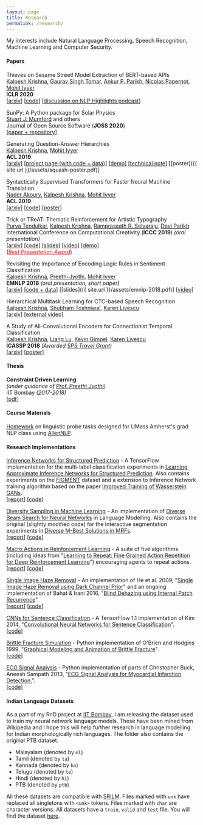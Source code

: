 ```yaml
---
layout: page
title: Research
permalink: /research/
---
```

My interests include Natural Language Processing, Speech Recognition, Machine Learning and Computer Security.

#### **Papers**

Thieves on Sesame Street! Model Extraction of BERT-based APIs  
[Kalpesh Krishna](http://martiansideofthemoon.github.io/), [Gaurav Singh Tomar](https://scholar.google.com/citations?user=p1SDN0oAAAAJ&hl=en), [Ankur P. Parikh](https://www.cs.cmu.edu/~apparikh/publications.html), [Nicolas Papernot](https://www.papernot.fr/), [Mohit Iyyer](https://people.cs.umass.edu/~miyyer/)  
**ICLR 2020**  
\[[arxiv](https://arxiv.org/abs/1910.12366)\] \[[code](https://github.com/google-research/language/tree/master/language/bert_extraction)\] \[[discussion on NLP Highlights podcast](https://soundcloud.com/nlp-highlights/104-model-distillation-with-victor-sanh-and-thomas-wolf#t=8:00)\]

SunPy: A Python package for Solar Physics  
[Stuart J. Mumford](http://stuartmumford.uk/) and others  
Journal of Open Source Software (**JOSS 2020**)  
\[[paper + repository](https://joss.theoj.org/papers/10.21105/joss.01832)\]

Generating Question-Answer Hierarchies  
[Kalpesh Krishna](http://martiansideofthemoon.github.io/), [Mohit Iyyer](https://people.cs.umass.edu/~miyyer/)  
**ACL 2019**  
\[[arxiv](https://arxiv.org/abs/1906.02622)\] \[[project page (with code + data)](http://squash.cs.umass.edu/)\] \[[demo](http://squash.cs.umass.edu:3000/?id=04bf8a42f934944809e76ec1)\] \[[technical note](https://arxiv.org/pdf/1906.02622.pdf#page=15)\] \[[poster]({{ site.url }}/assets/squash-poster.pdf)\]

Syntactically Supervised Transformers for Faster Neural Machine Translation  
[Nader Akoury](https://people.cs.umass.edu/~nsa/), [Kalpesh Krishna](http://martiansideofthemoon.github.io/), [Mohit Iyyer](https://people.cs.umass.edu/~miyyer/)  
**ACL 2019**  
\[[arxiv](https://arxiv.org/abs/1906.02780)\] \[[code](https://github.com/dojoteef/synst)\] \[[poster](https://people.cs.umass.edu/~nsa/posters/synst-acl2019.pdf)\]

Trick or TReAT: Thematic Reinforcement for Artistic Typography  
[Purva Tendulkar](http://purvaten.github.io/), [Kalpesh Krishna](http://martiansideofthemoon.github.io/), [Ramprasaath R. Selvaraju](https://ramprs.github.io/), [Devi Parikh](https://www.cc.gatech.edu/~parikh/)  
International Conference on Computational Creativity (**ICCC 2019**) *(oral presentation)*  
\[[arxiv](https://arxiv.org/abs/1903.07820)\] \[[code](https://github.com/purvaten/treat)\] \[[slides](https://purvaten.github.io/data/TReAT-talk.pdf)\] \[[video](https://photos.google.com/share/AF1QipNFg9TYf2Wk6z6zKg3I3rT7jiWoH97cRVIQ-_JrZwIUUMqkyWHomVc1Lv1UGduraA/photo/AF1QipOm-e6jFA3Im9eiHt79R-A0j36CSVCoqSeU_VZG?key=dDFhdGlYUV9yVkUzOW5YaFlaeXdhMGQ1UHZ0QnZ3)\] \[[demo](http://doodle.cloudcv.org/)\]  
(<a style="color:red" href="https://twitter.com/jmacunha/status/1142184529026662400"><i>Best Presentation Award</i></a>)

Revisiting the Importance of Encoding Logic Rules in Sentiment Classification  
[Kalpesh Krishna](http://martiansideofthemoon.github.io/), [Preethi Jyothi](https://www.cse.iitb.ac.in/~pjyothi/), [Mohit Iyyer](https://people.cs.umass.edu/~miyyer/)  
**EMNLP 2018** *(oral presentation, short paper)*  
\[[arxiv](https://arxiv.org/abs/1808.07733)\] \[[code + data](https://github.com/martiansideofthemoon/logic-rules-sentiment/)\] \[[slides]({{ site.url }}/assets/emnlp-2018.pdf)\] \[[video](https://vimeo.com/306136412)\]  

Hierarchical Multitask Learning for CTC-based Speech Recognition  
[Kalpesh Krishna](http://martiansideofthemoon.github.io/), [Shubham Toshniwal](http://ttic.uchicago.edu/~shtoshni/), [Karen Livescu](http://ttic.uchicago.edu/~klivescu/)  
\[[arxiv](https://arxiv.org/abs/1807.06234)\] \[[external video](https://www.youtube.com/watch?v=OSpFS8kyibw)\]  

A Study of All-Convolutional Encoders for Connectionist Temporal Classification  
[Kalpesh Krishna](http://martiansideofthemoon.github.io/), [Liang Lu](http://ttic.uchicago.edu/~llu/), [Kevin Gimpel](http://ttic.uchicago.edu/~kgimpel/), [Karen Livescu](http://ttic.uchicago.edu/~klivescu/)  
**ICASSP 2018** *(Awarded [SPS Travel Grant](https://signalprocessingsociety.org/events/sps-travel-grants))*  
\[[arxiv](https://arxiv.org/abs/1710.10398)\] \[[poster](https://sigport.org/sites/default/files/docs/study-convolutional-encoders.pdf)\]

#### **Thesis**

**Constraint Driven Learning**  
*(under guidance of [Prof. Preethi Jyothi](https://www.cse.iitb.ac.in/~pjyothi/))*  
IIT Bombay *(2017-2018)*  
\[[pdf](https://people.cs.umass.edu/~kalpesh/btp-report.pdf)\]

#### **Course Materials**

[Homework](https://github.com/martiansideofthemoon/allennlp-probe-hw) on linguistic probe tasks designed for UMass Amherst's grad NLP class using [AllenNLP](https://allennlp.org/).

#### **Research Implementations**

[Inference Networks for Structured Prediction](https://github.com/TheShadow29/infnet-spen) - A TensorFlow implementation for the multi-label classification experiments in [Learning Approximate Inference Networks for Structured Prediction](https://arxiv.org/abs/1803.03376). Also contains experiments on the [FIGMENT](http://cistern.cis.lmu.de/figment/) dataset and a extension to Inference Network training algorithm based on the paper [Improved Training of Wasserstein GANs](https://arxiv.org/abs/1704.00028).  
\[[report](https://people.cs.umass.edu/~kalpesh/infnet.pdf)\] \[[code](https://github.com/TheShadow29/infnet-spen)\]

[Diversity Sampling in Machine Learning](http://github.com/martiansideofthemoon/diversity-sampling) - An implementation of [Diverse Beam Search for Neural Networks](https://arxiv.org/abs/1610.02424) in Language Modelling. Also contains the original (slightly modified code) for the interactive segmentation experiments in [Diverse M-Best Solutions in MRFs](http://ttic.uchicago.edu/~gregory/papers/MBestModes.pdf).  
\[[report](https://people.cs.umass.edu/~kalpesh/diversity.pdf)\] \[[code](http://github.com/martiansideofthemoon/diversity-sampling)\]

[Macro Actions in Reinforcement Learning](https://github.com/martiansideofthemoon/macro-action-rl) - A suite of five algorithms (including ideas from "[Learning to Repeat: Fine Grained Action Repetition for Deep Reinforcement Learning](https://arxiv.org/abs/1702.06054)") encouraging agents to repeat actions.  
\[[report](https://people.cs.umass.edu/~kalpesh/macro.pdf)\] \[[code](https://github.com/martiansideofthemoon/macro-action-rl)\]

[Single Image Haze Removal](https://github.com/martiansideofthemoon/blind-dehazing) - An implementation of He et al. 2009, "[Single Image Haze Removal using Dark Channel Prior](https://www.robots.ox.ac.uk/~vgg/rg/papers/hazeremoval.pdf)" and an ongoing implementation of Bahat & Irani 2016, "[Blind Dehazing using Internal Patch Recurrence](http://ieeexplore.ieee.org/document/7492870/)".  
\[[report](https://people.cs.umass.edu/~kalpesh/dehaze.pdf)\] \[[code](https://github.com/martiansideofthemoon/blind-dehazing)\]

[CNNs for Sentence Classification](https://github.com/martiansideofthemoon/tf-sentence-classification) - A TensorFlow 1.1 implementation of Kim 2014, "[Convolutional Neural Networks for Sentence Classification](https://arxiv.org/abs/1408.5882)".  
\[[code](https://github.com/martiansideofthemoon/tf-sentence-classification)\]

[Brittle Fracture Simulation](https://github.com/martiansideofthemoon/brittle-fracture-simulation) - Python implementation of O'Brien and Hodgins 1999, "[Graphical Modeling and Animation of Brittle Fracture](http://graphics.berkeley.edu/papers/Obrien-GMA-1999-08/Obrien-GMA-1999-08.pdf)".  
\[[code](https://github.com/martiansideofthemoon/brittle-fracture-simulation)\]

[ECG Signal Analysis](https://github.com/martiansideofthemoon/ecg-analysis) - Python implementation of parts of Christopher Buck, Aneesh Sampath 2013, “[ECG Signal Analysis for Myocardial Infarction Detection.](https://cnx.org/contents/VZtarYnV@2.1:WO1d4SJW@1/Introduction)”.  
\[[code](https://github.com/martiansideofthemoon/ecg-analysis)\]

#### **Indian Language Datasets**

As a part of my RnD project at [IIT Bombay](http://www.iitb.ac.in/), I am releasing the dataset used to train my neural network language models. These have been mined from Wikipedia and I hope this will help further research in language modelling for Indian morphologically rich languages. The folder also contains the original PTB dataset.

* Malayalam (denoted by `ml`)
* Tamil (denoted by `ta`)
* Kannada (denoted by `kn`)
* Telugu (denoted by `te`)
* Hindi (denoted by `hi`)
* PTB (denoted by `ptb`)

All these datasets are compatible with [SRILM](http://www.speech.sri.com/projects/srilm/). Files marked with `unk` have replaced all singletons with `<unk>` tokens. Files marked with `char` are character versions. All datasets have a `train`, `valid` and `test` file. You will find the dataset [here](https://drive.google.com/file/d/0B5Y_SiDYwIObaE52dmZ0YVFXckU/view?usp=sharing).
